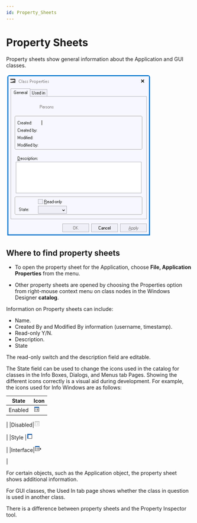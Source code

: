 ```yaml
---
id: Property_Sheets
---
```


# Property Sheets

Property sheets show general information about the Application and GUI classes.

![](./assets/529ac4f6-95a1-4140-a103-031f6c5d8c1c.png)

## Where to find property sheets

- To open the property sheet for the Application, choose **File, Application Properties** from the menu.

- Other property sheets are opened by choosing the Properties option from right-mouse context menu on class nodes in the Windows Designer **catalog**.

Information on Property sheets can include:

- Name.
- Created By and Modified By information (username, timestamp).
- Read-only Y/N.
- Description.
- State

The read-only switch and the description field are editable.

The State field can be used to change the icons used in the catalog for classes in the Info Boxes, Dialogs, and Menus tab Pages. Showing the different icons correctly is a visual aid during development. For example, the icons used for Info Windows are as follows:

|**State**|**Icon**|
|--------|--------|
|Enabled |![](./assets/20b70bcd-bf76-4f4b-9da2-7226a0a39600.png)

|
|Disabled|![](./assets/f7f446c7-0847-44de-93de-d7ab3095e951.png)

|
|Style   |![](./assets/68855e4e-9d6d-49cd-b582-3baa53147f2c.png)

|
|Interface|![](./assets/79b4a37f-c433-403c-bd98-ff3216597214.png)

|



For certain objects, such as the Application object, the property sheet shows additional information.

For GUI classes, the Used In tab page shows whether the class in question is used in another class.

There is a difference between property sheets and the Property Inspector tool.